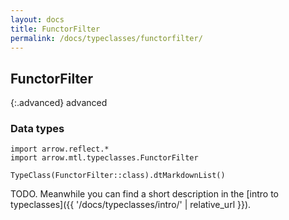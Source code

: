 ```yaml
---
layout: docs
title: FunctorFilter
permalink: /docs/typeclasses/functorfilter/
---
```


## FunctorFilter

{:.advanced}
advanced

### Data types

```kotlin:ank:replace
import arrow.reflect.*
import arrow.mtl.typeclasses.FunctorFilter

TypeClass(FunctorFilter::class).dtMarkdownList()
```

TODO. Meanwhile you can find a short description in the [intro to typeclasses]({{ '/docs/typeclasses/intro/' | relative_url }}).
